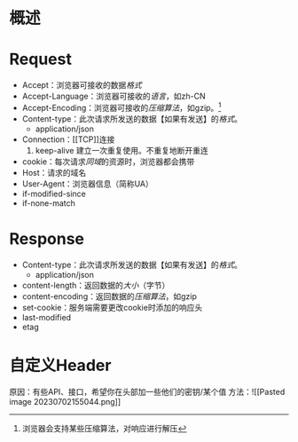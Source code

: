 # 概述

# Request
- Accept：浏览器可接收的数据*格式*
- Accept-Language：浏览器可接收的*语言*，如zh-CN
- Accept-Encoding：浏览器可接收的*压缩算法*，如gzip。[^1] 
- Content-type：此次请求所发送的数据【如果有发送】的*格式*。
	- application/json
- Connection：[[TCP]]连接
	1. keep-alive 建立一次重复使用。不重复地断开重连
- cookie：每次请求*同域*的资源时，浏览器都会携带
- Host：请求的域名
- User-Agent：浏览器信息（简称UA）
- if-modified-since
- if-none-match

# Response
- Content-type：此次请求所发送的数据【如果有发送】的*格式*。
	- application/json
- content-length：返回数据的*大小*（字节）
- content-encoding：返回数据的*压缩算法*，如gzip
- set-cookie：服务端需要更改cookie时添加的响应头
- last-modified
- etag
# 自定义Header
原因：有些API、接口，希望你在头部加一些他们的密钥/某个值
方法：![[Pasted image 20230702155044.png]] 

[^1]: 浏览器会支持某些压缩算法，对响应进行解压